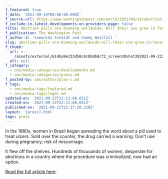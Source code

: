 ```yaml
---
f_featured: true
f_date: '2021-09-14T00:00:00.000Z'
f_source-url: https://www.washingtonpost.com/world/2021/09/14/abortion-pills-texas/
f_include-in-latest-developments-on-providers-page: false
title: Abortion pills are booming worldwide. Will their use grow in Texas?
f_publication: The Washington Post
f_author-2: 'Samantha Schmidt and Sammy Westfall '
slug: abortion-pills-are-booming-worldwide-will-their-use-grow-in-texas
f_thumb:
  url: >-
    /assets/external/614ba9e233d50c4c8b8b8cf2_screen20shot202021-09-2220at204.14.21%20PM.png
  alt: null
f_category:
  - cms/media-categories/developments.md
  - cms/media-categories/press.md
f_posted-by: cms/author/plan-c.md
f_tags:
  - cms/media-tags/featured.md
  - cms/media-tags/legal.md
updated-on: '2021-09-22T22:12:08.651Z'
created-on: '2021-09-22T22:12:08.651Z'
published-on: '2021-09-22T22:17:20.318Z'
layout: '[press].html'
tags: press
---
```


In the 1980s, women in Brazil began spreading the word about a pill used to treat ulcers. Sold over the counter, the drug carried a warning: Don’t use during pregnancy; risk of miscarriage.

It flew off the shelves. Hundreds of thousands of women, desperate for abortions in a country where the procedure was criminalized, now had an option.

[Read the full article here](https://www.washingtonpost.com/world/2021/09/14/abortion-pills-texas/).
